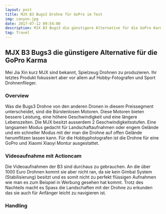```yaml
---
layout: post
title: MJX B3 Bugs3 Drohne für GoPro im Test
img: canyon.jpg
date: 2017-07-12 09:54:00
description: MJX B3 Bugs3 die günstigere Alternative für die GoPro Karma
tag: Travel
---
```



## MJX B3 Bugs3 die g&uuml;nstigere Alternative f&uuml;r die GoPro Karma

Mei Jia Xin kurz MJX sind bekannt, Spielzeug Drohnen zu produzieren. Ihr letztes Produkt fokussiert aber vor allem auf Hobby-Fotografen und Sport Drohnenflieger.

### Overview

Was die Bugs3 Drohne von den anderen Dronen in diesem Preissegment unterscheidet, sind die B&uuml;rstenlosen Motoren. Diese Motoren bieten bessere Leistung, eine h&ouml;here Geschwindigkeit und eine l&auml;ngere Lebenszeiten. Die MJX besitzt ausserdem 2 Geschwindigkeitsstufen. Eine langsamen Modus gedacht f&uuml;r Landschaftaufnahmen oder engem Gel&auml;nde und ein schneller Modus mit der man die Drohne auf offen Gel&auml;nde herumflitzen lassen kann. F&uuml;r die Hobbyphotografen ist die Drohne f&uuml;r eine GoPro und Xiaomi Xiaoyi Montur ausgestattet.

### Videoaufnahme mit Actioncam

Die Videoaufnahmen der B3 sind durchaus zu gebrauchen. An die &uuml;ber 1000 Euro Drohnen kommt sie aber nicht ran, da sie kein Gimbal System (Stabilisierung) besitzt und es somit nicht zu perfekt fl&uuml;ssigen Aufnahmen wie man es zum Beispiel in Werbung gesehen hat kommt. Trotz des Nachteils macht es Spass die Landschaften mit der Drohne zu erkunden das sie auch f&uuml;r Anf&auml;nger leicht zu navigieren ist.

### Handling

&nbsp;